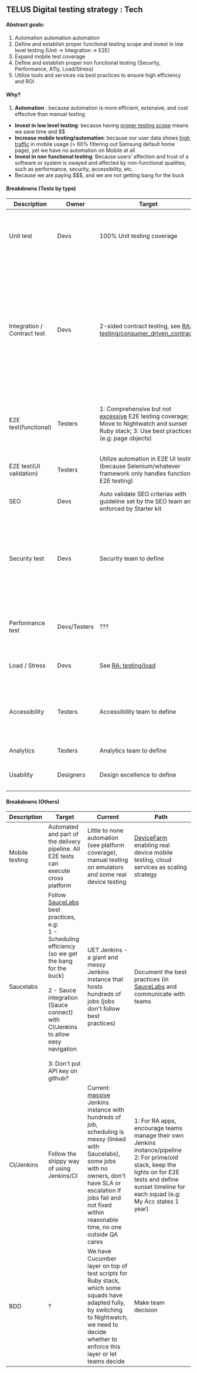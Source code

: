 ## TELUS Digital testing strategy : Tech

#### Abstract goals: 
1. Automation automation automation
2. Define and establish proper functional testing scope and invest in low level testing (Unit -> Integration -> E2E)
3. Expand mobile test coverage
4. Define and establish proper non functional testing (Security, Performance, A11y, Load/Stress)
5. Utilize tools and services via best practices to ensure high efficiency and ROI

#### Why?
1. __Automation__ : because automation is more efficient, extensive, and cost effective than manual testing
* __Invest in low level testing__: because having [proper testing scope](https://martinfowler.com/bliki/TestPyramid.html) means we save time and $$
* __Increase mobile testing/automation__: because our user data shows [high traffic](https://telus.domo.com/page/1401343950/kpis/details/1984288719) in mobile usage (> 60% filtering out Samsung default home page), yet we have no automation on Mobile at all
* __Invest in non functional testing__: Because users’ affection and trust of a software or system is swayed and affected by non-functional qualities, such as performance, security, accessibility, etc.
* Because we are paying $$$, and we are not getting bang for the buck

#### Breakdowns (Tests by type)
| Description | Owner | Target | Current | Path |
| -- | -- | -- | -- | -- | 
| Unit test | Devs | 100% Unit testing coverage | For RA apps, starter-kit enforces, Sonarqube monitoring. For non RA apps, There's barely any | <br>[RA: testing/Unit testing](https://github.com/telusdigital/reference-architecture/blob/master/testing/unit.md)</br> <br>non-RA: move to RA</br>|
| Integration / Contract test | Devs | 2-sided contract testing, see [RA: testing/consumer_driven_contracts](https://github.com/telusdigital/reference-architecture/blob/master/testing/consumer_driven_contracts.md) | Few teams have some integration/contract (e.g: Mobility/Home API squads) in place; My Acc relies on E2E and some manual (SOAPUI), especially the classic apps. In most cases, it's a reactive system, i.e: BT breaks -> our app breaks -> TDIM, and BT breaks a lot (see Mobility API squad) | 1: Through API platform 2: Defining the integration end points and start writing tests against them!|
| E2E test(functional) | Testers | 1: Comprehensive but not [excessive](https://jenkins-uet.telus.digital) E2E testing coverage; 2: Move to Nightwatch and sunset Ruby stack; 3: Use best practices (e.g: page objects) | Some teams still don't have automated E2E; Tons of tests living in a massive jenkins "pipeline" + still on Ruby stack| 1: Nightwatch/JS training + onboarding <br>2: [RA: testing/e2e](https://github.com/telusdigital/reference-architecture/blob/master/testing/e2e.md) </br>|
| E2E test(UI validation) | Testers | Utilize automation in E2E UI testing (because Selenium/whatever framework only handles functional E2E testing) | Only TW squads (Business) + TDS doing some SS baseline comparison | Utilize [RA: Visual Regression Testing](https://github.com/telusdigital/reference-architecture/blob/master/testing/visual-regression.md)|
|SEO | Devs | Auto validate SEO criterias with guideline set by the SEO team and enforced by Starter kit|Mostly manual validation by Dev/QA sparsely|[Starter-kit: SEO](https://github.com/telusdigital/reference-architecture/blob/master/testing/seo.md)|
| Security test | Devs | Security team to define | RA: Currently we have dependency/npm scanning through the pipeline, but security testing is more than that <br> Non RA: no security testing, security team sometimes audits apps </br> | Leverage security guild to start with? |
| Performance test | Devs/Testers | ??? | Mostly missing, some teams have New Relic monitoring but it's sparse manual validation | Reporting: use New Relic?, [Starter-kit: Performance](https://github.com/telusdigital/telus-isomorphic-starter-kit/tree/master/performance-test)|
| Load / Stress | Devs | See [RA: testing/load](https://github.com/telusdigital/reference-architecture/blob/master/testing/load.md)  | A few squads started using Gatling (eg: Scorpion) | Artillery - [Starter-kit: Load-test](https://github.com/telusdigital/telus-isomorphic-starter-kit/tree/master/load-test) |
| Accessibility | Testers | Accessibility team to define | RA: Manual <br> Non RA: Some embedded tools in automation for Ruby stack, although the results are not validated </br> | [Starter-kit: Accessibility](https://github.com/telusdigital/reference-architecture/blob/master/testing/accessibility.md)|
| Analytics| Testers | Analytics team to define | none | [RA - testing/Analytics](https://github.com/telusdigital/reference-architecture/blob/master/testing/analytics.md) |
| Usability | Designers | Design excellence to define | There's some usability testing session and readouts | ? |

#### Breakdowns (Others)
| Description | Target | Current | Path |
| -- | -- | -- | -- |
| Mobile testing | Automated and part of the delivery pipeline. All E2E tests can execute cross platform | Little to none automation (see platform coverage), manual testing on emulators and some real device testing | [DeviceFarm](./devicefarm) enabling real device mobile testing, cloud services as scaling strategy |
| Saucelabs | Follow [SauceLabs](./saucelabs) best practices, e.g: <br>1 - Scheduling efficiency (so we get the bang for the buck)</br> <br>2 - Sauce integration (Sauce connect) with CI/Jenkins to allow easy navigation</br> <br>3: Don't put API key on github?</br> | UET Jenkins - a giant and messy Jenkins instance that hosts hundreds of jobs (jobs don't follow best practices) | Document the best practices (in [SauceLabs](./saucelabs) and communicate with teams |
| CI/Jenkins | Follow the shippy way of using Jenkins/CI |Current: [massive](jenkins-uet.telus.digital) Jenkins instance with hundreds of job, scheduling is messy (linked with Saucelabs), some jobs with no owners, don't have SLA or escalation if jobs fail and not fixed within reasonable time, no one outside QA cares|1: For RA apps, encourage teams manage their own Jenkins instance/pipeline 2: For prime/old stack, keep the lights on for E2E tests and define sunset timeline for each squad (e.g: My Acc states 1 year)|
| BDD | ? | We have Cucumber layer on top of test scripts for Ruby stack, which some squads have adapted fully, by switching to Nightwatch, we need to decide whether to enforce this layer or let teams decide | Make team decision|